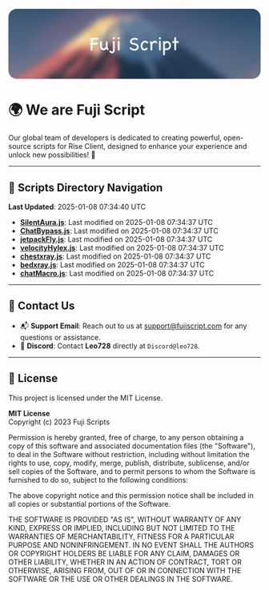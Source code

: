 ![Banner](.github/b.webp)

# 🌍 **We are Fuji Script**

Our global team of developers is dedicated to creating powerful, open-source scripts for Rise Client, designed to enhance your experience and unlock new possibilities! 🌟

---
<!-- SCRIPTS_NAVIGATION_START -->
## 📂 **Scripts Directory Navigation**

**Last Updated**: 2025-01-08 07:34:40 UTC

- **[SilentAura.js](scripts/SilentAura.js)**: Last modified on 2025-01-08 07:34:37 UTC
- **[ChatBypass.js](scripts/ChatBypass.js)**: Last modified on 2025-01-08 07:34:37 UTC
- **[jetpackFly.js](scripts/jetpackFly.js)**: Last modified on 2025-01-08 07:34:37 UTC
- **[velocityHylex.js](scripts/velocityHylex.js)**: Last modified on 2025-01-08 07:34:37 UTC
- **[chestxray.js](scripts/chestxray.js)**: Last modified on 2025-01-08 07:34:37 UTC
- **[bedxray.js](scripts/bedxray.js)**: Last modified on 2025-01-08 07:34:37 UTC
- **[chatMacro.js](scripts/chatMacro.js)**: Last modified on 2025-01-08 07:34:37 UTC

<!-- SCRIPTS_NAVIGATION_END -->

---

## 💬 **Contact Us**  
- 📬 **Support Email**: Reach out to us at [support@fujiscript.com](mailto:support@fujiscript.com) for any questions or assistance.  
- 💬 **Discord**: Contact **Leo728** directly at `Discord@leo728`.

---

## 📜 **License**

This project is licensed under the MIT License.  

**MIT License**  
Copyright (c) 2023 Fuji Scripts  

Permission is hereby granted, free of charge, to any person obtaining a copy of this software and associated documentation files (the "Software"), to deal in the Software without restriction, including without limitation the rights to use, copy, modify, merge, publish, distribute, sublicense, and/or sell copies of the Software, and to permit persons to whom the Software is furnished to do so, subject to the following conditions:  

The above copyright notice and this permission notice shall be included in all copies or substantial portions of the Software.  

THE SOFTWARE IS PROVIDED "AS IS", WITHOUT WARRANTY OF ANY KIND, EXPRESS OR IMPLIED, INCLUDING BUT NOT LIMITED TO THE WARRANTIES OF MERCHANTABILITY, FITNESS FOR A PARTICULAR PURPOSE AND NONINFRINGEMENT. IN NO EVENT SHALL THE AUTHORS OR COPYRIGHT HOLDERS BE LIABLE FOR ANY CLAIM, DAMAGES OR OTHER LIABILITY, WHETHER IN AN ACTION OF CONTRACT, TORT OR OTHERWISE, ARISING FROM, OUT OF OR IN CONNECTION WITH THE SOFTWARE OR THE USE OR OTHER DEALINGS IN THE SOFTWARE.  
